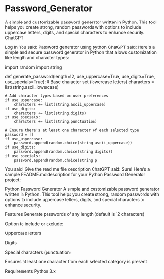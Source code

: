 # Password_Generator
A simple and customizable password generator written in Python. This tool helps you create strong, random passwords with options to include uppercase letters, digits, and special characters to enhance security.
ChatGPT

Log in
You said:
Password generator using python
ChatGPT said:
Here's a simple and secure password generator in Python that allows customization like length and character types:

import random
import string

def generate_password(length=12, use_uppercase=True, use_digits=True, use_specials=True):
    # Base character set (lowercase letters)
    characters = list(string.ascii_lowercase)
    
    # Add character types based on user preferences
    if use_uppercase:
        characters += list(string.ascii_uppercase)
    if use_digits:
        characters += list(string.digits)
    if use_specials:
        characters += list(string.punctuation)

    # Ensure there's at least one character of each selected type
    password = []
    if use_uppercase:
        password.append(random.choice(string.ascii_uppercase))
    if use_digits:
        password.append(random.choice(string.digits))
    if use_specials:
        password.append(random.choice(string.p
You said:
Give the read me file description 
ChatGPT said:
Sure! Here’s a sample README.md description for your Python Password Generator project:

Python Password Generator
A simple and customizable password generator written in Python. This tool helps you create strong, random passwords with options to include uppercase letters, digits, and special characters to enhance security.

Features
Generate passwords of any length (default is 12 characters)

Option to include or exclude:

Uppercase letters

Digits

Special characters (punctuation)

Ensures at least one character from each selected category is present

Requirements
Python 3.x

